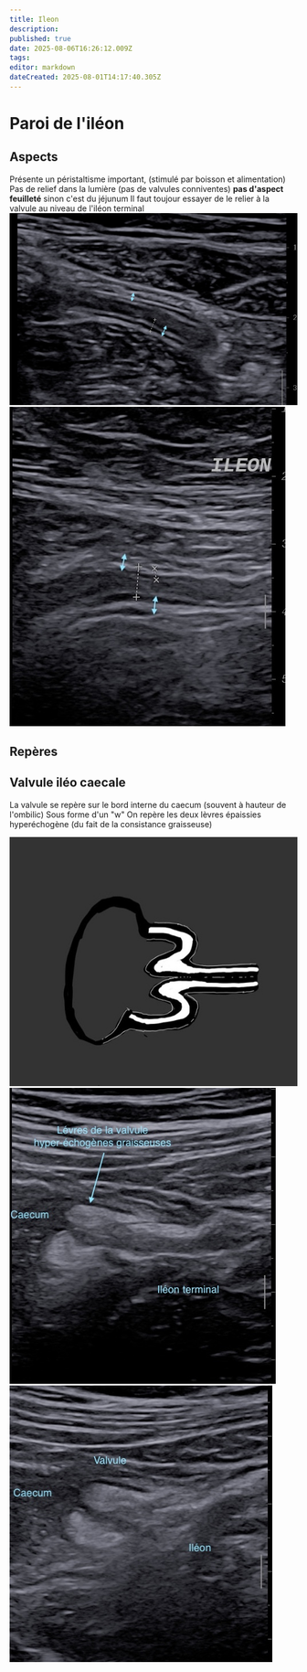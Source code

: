 ```yaml
---
title: Ileon
description: 
published: true
date: 2025-08-06T16:26:12.009Z
tags: 
editor: markdown
dateCreated: 2025-08-01T14:17:40.305Z
---
```


# Paroi de l'iléon
## Aspects
Présente un péristaltisme important, (stimulé par boisson et alimentation) 
Pas de relief dans la lumière (pas de valvules conniventes) **pas d'aspect feuilleté** sinon c'est du jéjunum
Il faut toujour essayer de le relier à la valvule au niveau de l'iléon terminal
![ileon_nl.jpg](/anatomie_typique/ileon_nl.jpg)
![ileon03_.jpg](/anatomie_typique/ileon03_.jpg)
## Repères
## Valvule iléo caecale
La valvule se repère sur le bord interne du caecum (souvent à hauteur de l'ombilic)
Sous forme d'un "w"
On repère les deux lèvres épaissies hyperéchogène (du fait de la consistance graisseuse)

![valvule_dessin.jpg](/schemas/valvule_dessin.jpg)
![valvule1.jpg](/anatomie_typique/valvule1.jpg)
![valvule2.jpg](/anatomie_typique/valvule2.jpg)